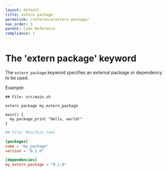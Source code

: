 ```yaml
---
layout: default
title: extern package
permalink: /reference/extern-package/
nav_order: 3
parent: Code Reference
compliance: 1
---
```


# The 'extern package' keyword

The `extern package` keyword specifies an external package or dependency to be used.

Example:

```shell
## File: src/main.sh

extern package my_extern_package

main() {
  my_package_print "Hello, world!"
}
```

```toml
## File: Manifest.toml

[packages]
name = "my_package"
version = "0.1.0"

[dependencies]
my_extern_package = "0.1.0"
```

